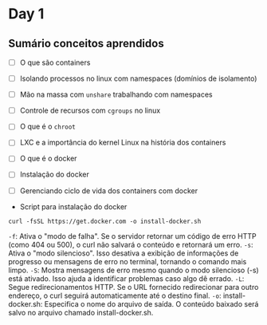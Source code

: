 # Day 1

## Sumário conceitos aprendidos

- [ ] O que são containers
- [ ] Isolando processos no linux com namespaces (domínios de isolamento)
- [ ] Mão na massa com `unshare` trabalhando com namespaces
- [ ] Controle de recursos com `cgroups` no linux
- [ ] O que é o `chroot`
- [ ] LXC e a importância do kernel Linux na história dos containers
- [ ] O que é o docker
- [ ] Instalação do docker
- [ ] Gerenciando ciclo de vida dos containers com docker


- Script para instalação do docker

```
curl -fsSL https://get.docker.com -o install-docker.sh
```

`-f`: Ativa o "modo de falha". Se o servidor retornar um código de erro HTTP (como 404 ou 500), o curl não salvará o conteúdo e retornará um erro.
`-s`: Ativa o "modo silencioso". Isso desativa a exibição de informações de progresso ou mensagens de erro no terminal, tornando o comando mais limpo.
`-S`: Mostra mensagens de erro mesmo quando o modo silencioso (-s) está ativado. Isso ajuda a identificar problemas caso algo dê errado.
`-L`: Segue redirecionamentos HTTP. Se o URL fornecido redirecionar para outro endereço, o curl seguirá automaticamente até o destino final.
`-o`: install-docker.sh: Especifica o nome do arquivo de saída. O conteúdo baixado será salvo no arquivo chamado install-docker.sh.

